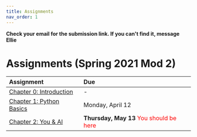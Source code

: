 ```yaml
---
title: Assignments
nav_order: 1
---
```


**Check your email for the submission link. If you can't find it, message Ellie**

# Assignments (Spring 2021 Mod 2)

| Assignment                                                                                 | Due                                        | 
|:-------------------------------------------------------------------------------------------|:-------------------------------------------|
| [Chapter 0: Introduction](https://learncswith.us/chapters/0-Introduction/0-contents.html)  | -                                          |
| [Chapter 1: Python Basics](https://learncswith.us/chapters/1-PythonBasics/0-contents.html) | Monday, April 12                           |
| [Chapter 2: You & AI](https://learncswith.us/chapters/2-CSSecrets/0-contents.html)         | **Thursday, May 13** <span style="color:red">You should be here</span> |

